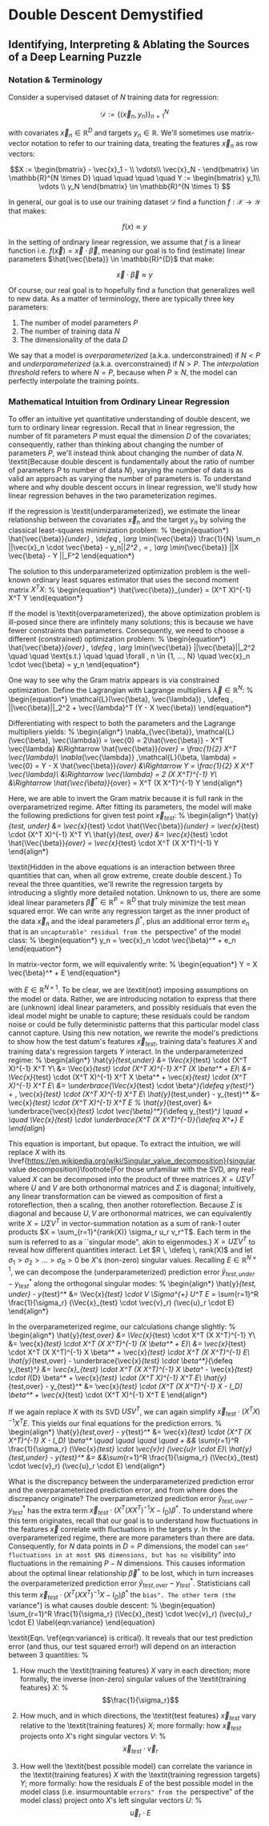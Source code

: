 # Double Descent Demystified
## Identifying, Interpreting & Ablating the Sources of a Deep Learning Puzzle


### Notation & Terminology

Consider a supervised dataset of $N$ training data for regression:

$$ \mathcal{D} :=  \{ (\vec{x}_n, y_n) \}_{n=1}^N $$

with covariates $\vec{x}_n \in \mathbb{R}^D$ and targets $y_n \in \mathbb{R}$.
We'll sometimes use matrix-vector notation to refer to our training data, treating the
features $\vec{x}_n$ as row vectors:

$$X := \begin{bmatrix} - \vec{x}_1 - \\ \vdots\\ \vec{x}_N - \end{bmatrix} \in \mathbb{R}^{N \times D} \quad \quad \quad \quad Y := \begin{bmatrix} y_1\\ \vdots \\ y_N \end{bmatrix} \in \mathbb{R}^{N \times 1} $$

In general, our goal is to use our training dataset $\mathcal{D}$ find a function $f: \mathcal{X} \rightarrow \mathcal{Y}$ that makes:

$$f(x) \approx y $$

In the setting of ordinary linear regression, we assume that $f$ is a linear function
i.e. $f(\vec{x}) = \vec{x} \cdot \vec{\beta}$, meaning our goal is to find (estimate) linear
parameters $\hat{\vec{\beta}} \in \mathbb{R}^{D}$ that make: 

$$\begin{equation*} \vec{x} \cdot \vec{\beta} \approx y \end{equation*}$$

Of course, our real goal is to hopefully find a function that generalizes well to new data. 
As a matter of terminology, there are typically three key parameters:

1. The number of model parameters $P$ 
2. The number of training data $N$
3. The dimensionality of the data $D$

We say that a model is _overparameterized_ (a.k.a. underconstrained) if $N < P$ and _underparameterized_ (a.k.a. overconstrained) if $N > P$. 
The _interpolation threshold_ refers to where $N=P$, because when $P\geq N$, the model can perfectly interpolate the training points.

### Mathematical Intuition from Ordinary Linear Regression

To offer an intuitive yet quantitative understanding of double descent, we turn to ordinary linear regression.
Recall that in linear regression, the number of fit parameters $P$ must equal the dimension $D$ of the covariates; 
consequently, rather than thinking about changing the number of parameters $P$, we'll instead think about changing 
the number of data $N$. \textit{Because double descent is fundamentally about the ratio of number of parameters $P$ 
to number of data $N$}, varying the number of data is as valid an approach as varying the number of parameters is. 
To understand where and why double descent occurs in linear regression, we'll study how linear regression behaves in 
the two parameterization regimes. 

If the regression is \textit{underparameterized}, we estimate the linear relationship between the covariates $\vec{x}_n$ and the target $y_n$ by solving the classical least-squares minimization problem:
%
\begin{equation*}
    \hat{\vec{\beta}}_{under} \, \defeq \,  \arg \min_{\vec{\beta}} \frac{1}{N} \sum_n ||\vec{x}_n \cdot \vec{\beta} - y_n||_2^2 \, = \, \arg \min_{\vec{\beta}} ||X \vec{\beta} - Y ||_F^2
\end{equation*}

The solution to this underparameterized optimization problem is the well-known ordinary least squares estimator that uses the second moment matrix $X^T X$:
%
\begin{equation*}
    \hat{\vec{\beta}}_{under} = (X^T X)^{-1} X^T Y
\end{equation*}

If the model is \textit{overparameterized}, the above optimization problem is ill-posed since there are infinitely many solutions; this is because we have fewer constraints than parameters. Consequently, we need to choose a different (constrained) optimization problem:
%
\begin{equation*}
    \hat{\vec{\beta}}_{over} \, \defeq \, \arg \min_{\vec{\beta}} ||\vec{\beta}||_2^2 \quad \quad \text{s.t.} \quad \quad \forall \, n \in \{1, ..., N\} \quad \vec{x}_n \cdot \vec{\beta} = y_n
\end{equation*}

One way to see why the Gram matrix appears is via constrained optimization. Define the Lagrangian with Lagrange multipliers $\vec{\lambda} \in \mathbb{R}^N$:
%
\begin{equation*}
    \mathcal{L}(\vec{\beta}, \vec{\lambda}) \, \defeq \, ||\vec{\beta}||_2^2 + \vec{\lambda}^T (Y - X \vec{\beta})
\end{equation*}

Differentiating with respect to both the parameters and the Lagrange multipliers yields:
%
\begin{align*}
    \nabla_{\vec{\beta}}\,  \mathcal{L}(\vec{\beta}, \vec{\lambda}) = \vec{0} = 2\hat{\vec{\beta}} - X^T \vec{\lambda} &\Rightarrow \hat{\vec{\beta}}_{over} = \frac{1}{2} X^T \vec{\lambda}\\
    \nabla_{\vec{\lambda}} \,\mathcal{L}(\beta, \lambda) = \vec{0} = Y - X \hat{\vec{\beta}}_{over} &\Rightarrow Y = \frac{1}{2} X X^T \vec{\lambda}\\
    &\Rightarrow \vec{\lambda} = 2 (X X^T)^{-1} Y\\
    &\Rightarrow \hat{\vec{\beta}}_{over} = X^T (X X^T)^{-1} Y
\end{align*}

Here, we are able to invert the Gram matrix because it is full rank in the overparametrized regime.
After fitting its parameters, the model will make the following predictions for given test point $\vec{x}_{test}$:
%
\begin{align*}
    \hat{y}_{test, under} &= \vec{x}_{test} \cdot \hat{\Vec{\beta}}_{under} = \vec{x}_{test} \cdot (X^T X)^{-1} X^T Y\\
    \hat{y}_{test, over} &= \vec{x}_{test} \cdot \hat{\Vec{\beta}}_{over} 
    = \vec{x}_{test} \cdot X^T (X X^T)^{-1} Y
\end{align*}

\textit{Hidden in the above equations is an interaction between three quantities that can, when all grow extreme, create double descent.} To reveal the three quantities, we'll rewrite the regression targets by introducing a slightly more detailed notation. Unknown to us, there are some ideal linear parameters $\vec{\beta}^* \in \mathbb{R}^P = \mathbb{R}^D$ that truly minimize the test mean squared error. We can write any regression target as the inner product of the data $\vec{x}_n$ and the ideal parameters $\beta^*$, plus an additional error term $e_n$ that is an ``uncapturable" residual from the ``perspective" of the model class:
%
\begin{equation*}
    y_n = \vec{x}_n \cdot \vec{\beta}^* + e_n
\end{equation*}

In matrix-vector form, we will equivalently write:
%
\begin{equation*}
    Y = X \vec{\beta}^* + E
\end{equation*}

with $E \in \mathbb{R}^{N \times 1}$. To be clear, we are \textit{not} imposing assumptions on the model or data. Rather, we are introducing notation to express that there are (unknown) ideal linear parameters, and possibly residuals that even the ideal model might be unable to capture; these residuals could be random noise or could be fully deterministic patterns that this particular model class cannot capture. Using this new notation, we rewrite the model's predictions to show how the test datum's features $\vec{x}_{test}$, training data's features $X$ and training data's regression targets $Y$ interact. In the underparameterized regime:
%
\begin{align*}
    \hat{y}_{test,under} &= \Vec{x}_{test} \cdot (X^T X)^{-1} X^T Y\\
    &= \Vec{x}_{test} \cdot (X^T X)^{-1} X^T (X \beta^* + E)\\
    &= \Vec{x}_{test} \cdot (X^T X)^{-1} X^T X \beta^* + \vec{x}_{test} \cdot (X^T X)^{-1} X^T E\\
    &= \underbrace{\Vec{x}_{test} \cdot \beta^*}_{\defeq y_{test}^*} + \, \vec{x}_{test} \cdot (X^T X)^{-1} X^T E\\
    \hat{y}_{test,under} - y_{test}^* &= \vec{x}_{test} \cdot (X^T X)^{-1} X^T E
    % \hat{y}_{test,over} &= \underbrace{\vec{x}_{test} \cdot \vec{\beta}^*}_{\defeq y_{test}^*} \quad + \quad \Vec{x}_{test} \cdot \underbrace{X^T (X X^T)^{-1}}_{\defeq X^+} E
\end{align*}

This equation is important, but opaque. To extract the intuition, we will replace $X$ with its \href{https://en.wikipedia.org/wiki/Singular_value_decomposition}{singular value decomposition}\footnote{For those unfamiliar with the SVD, any real-valued $X$ can be decomposed into the product of three matrices $X = U \Sigma V^T$ where $U$ and $V$ are both orthonormal matrices and $\Sigma$ is diagonal; intuitively, any linear transformation can be viewed as composition of first a rotoreflection, then a scaling, then another rotoreflection. Because $\Sigma$ is diagonal and because $U, V$ are orthonormal matrices, we can equivalently write $X = U \Sigma V^T$ in vector-summation notation as a sum of rank-1 outer products $X = \sum_{r=1}^{rank(X)} \sigma_r u_r v_r^T$. Each term in the sum is referred to as a ``singular mode", akin to eigenmodes.} $X = U \Sigma V^T$ to reveal how different quantities interact. Let $R \, \defeq \, rank(X)$ and let $\sigma_1 > \sigma_2 > ... > \sigma_R > 0$ be $X$'s (non-zero) singular values. Recalling $E \in \mathbb{R}^{N \times 1}$, we can decompose the (underparameterized) prediction error $\hat{y}_{test, under} - y_{test}^*$ along the orthogonal singular modes:
%
\begin{align*}
    \hat{y}_{test, under} - y_{test}^* &= \Vec{x}_{test} \cdot V \Sigma^{+} U^T E = \sum_{r=1}^R  \frac{1}{\sigma_r} (\Vec{x}_{test} \cdot \vec{v}_r) (\vec{u}_r \cdot E)
\end{align*}

In the overparameterized regime, our calculations change slightly:
%
\begin{align*}
    \hat{y}_{test,over} &= \Vec{x}_{test} \cdot X^T (X X^T)^{-1}  Y\\
    &= \vec{x}_{test} \cdot X^T (X X^T)^{-1} (X \beta^* + E)\\
    &= \vec{x}_{test} \cdot X^T (X X^T)^{-1} X \beta^* + \vec{x}_{test} \cdot X^T (X X^T)^{-1} E\\
    \hat{y}_{test,over} - \underbrace{\vec{x}_{test} \cdot \beta^*}_{\defeq y_{test}^*} &= \vec{x}_{test} \cdot X^T (X X^T)^{-1} X \beta^*  - \vec{x}_{test} \cdot I_{D} \beta^* + \vec{x}_{test} \cdot (X^T X)^{-1} X^T E\\
    \hat{y}_{test,over} - y_{test}^* &= \vec{x}_{test} \cdot (X^T (X X^T)^{-1} X - I_D) \beta^*  + \vec{x}_{test} \cdot (X^T X)^{-1} X^T E
\end{align*}

If we again replace $X$ with its SVD $U S V^T$, we can again simplify $\vec{x}_{test} \cdot (X^T X)^{-1} X^T E$. This yields our final equations for the prediction errors.
%
\begin{align*}
\hat{y}_{test,over} - y_{test}^* &= \vec{x}_{test} \cdot (X^T (X X^T)^{-1} X - I_D) \beta^* \quad \quad \quad \quad + && \sum_{r=1}^R  \frac{1}{\sigma_r} (\Vec{x}_{test} \cdot \vec{v}_r) (\vec{u}_r \cdot E)\\
    \hat{y}_{test,under} - y_{test}^* &= &&\sum_{r=1}^R  \frac{1}{\sigma_r} (\Vec{x}_{test} \cdot \vec{v}_r) (\vec{u}_r \cdot E)
\end{align*}

What is the discrepancy between the underparameterized prediction error and the overparameterized prediction error, and from where does the discrepancy originate? The overparameterized prediction error $\hat{y}_{test,over} - y_{test}^*$ has the extra term $\vec{x}_{test} \cdot (X^T (X X^T)^{-1} X - I_D) \beta^*$. To understand where this term originates, recall that our goal is to understand how fluctuations in the features $\vec{x}$ correlate with fluctuations in the targets $y$. In the overparameterized regime, there are more parameters than there are data. Consequently, for $N$ data points in $D=P$ dimensions, the model can ``see" fluctuations in at most $N$ dimensions, but has no ``visibility" into fluctuations in the remaining $P-N$ dimensions. This causes information about the optimal linear relationship $\vec{\beta}^*$ to be lost, which in turn increases the overparameterized prediction error $\hat{y}_{test, over} - y_{test}^*$. Statisticians call this term $\vec{x}_{test} \cdot (X^T (X X^T)^{-1} X - I_D) \beta^*$ the ``bias". The other term (the ``variance") is what causes double descent:
%
\begin{equation}
    \sum_{r=1}^R  \frac{1}{\sigma_r} (\Vec{x}_{test} \cdot \vec{v}_r) (\vec{u}_r \cdot E)
    \label{eqn:variance}
\end{equation}

\textit{Eqn. \ref{eqn:variance} is critical}. It reveals that our test prediction error (and thus, our test squared error!) will depend on an interaction between 3 quantities:
%

1. How much the \textit{training features} $X$ vary in each direction; more formally, the inverse (non-zero) singular values of the \textit{training features} $X$:
%
$$\frac{1}{\sigma_r}$$

2. How much, and in which directions, the \textit{test features} $\vec{x}_{test}$ vary relative to the \textit{training features} $X$; more formally: how $\vec{x}_{test}$ projects onto $X$'s right singular vectors $V$:
%
$$\Vec{x}_{test} \cdot \Vec{v}_r$$

3. How well the \textit{best possible model} can correlate the variance in the \textit{training features} $X$ with the \textit{training regression targets} $Y$; more formally: how the residuals $E$ of the best possible model in the model class (i.e. insurmountable ``errors" from the ``perspective" of the model class) project onto $X$'s left singular vectors $U$:
%
$$\Vec{u}_r \cdot E$$
    
